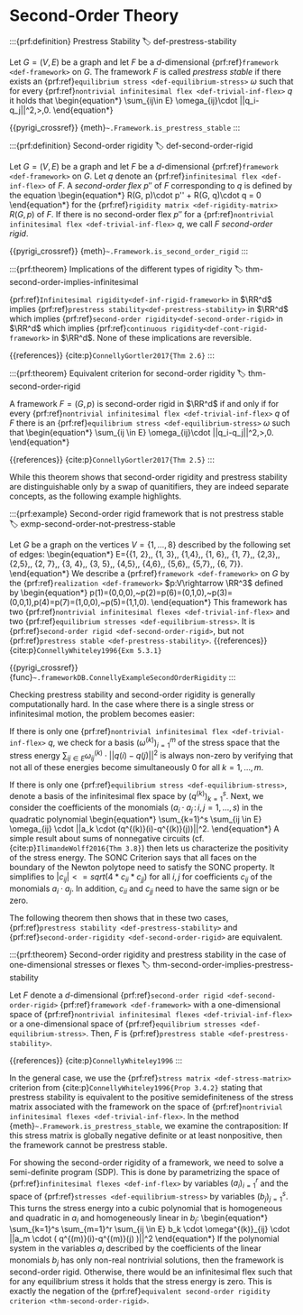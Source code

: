 # Second-Order Theory

:::{prf:definition} Prestress Stability
:label: def-prestress-stability

Let $G=(V,E)$ be a graph and let $F$ be a 
$d$-dimensional {prf:ref}`framework <def-framework>` on $G$. The framework $F$ is called 
_prestress stable_ if there exists an {prf:ref}`equilibrium stress <def-equilibrium-stress>` 
$\omega$ such that for every {prf:ref}`nontrivial infinitesimal flex <def-trivial-inf-flex>` $q$ 
it holds that
\begin{equation*}
\sum_{ij\in E} \omega_{ij}\cdot ||q_i-q_j||^2\,>\,0.
\end{equation*} 

{{pyrigi_crossref}} {meth}`~.Framework.is_prestress_stable`
:::


:::{prf:definition} Second-order rigidity
:label: def-second-order-rigid

Let $G=(V,E)$ be a graph and let $F$ be a $d$-dimensional 
{prf:ref}`framework <def-framework>` on $G$. Let $q$ denote an 
{prf:ref}`infinitesimal flex <def-inf-flex>` of $F$. A _second-order flex_ $p''$ 
of $F$ corresponding to $q$ is defined by the equation
\begin{equation*}
R(G, p)\cdot p'' + R(G, q)\cdot q = 0
\end{equation*} 
for the {prf:ref}`rigidity matrix <def-rigidity-matrix>` $R(G, p)$ of $F$. 
If there is no second-order flex $p''$ for a 
{prf:ref}`nontrivial infinitesimal flex <def-trivial-inf-flex>` $q$, we 
call $F$ _second-order rigid_.

{{pyrigi_crossref}} {meth}`~.Framework.is_second_order_rigid`
:::

:::{prf:theorem} Implications of the different types of rigidity
:label: thm-second-order-implies-infinitesimal

{prf:ref}`Infinitesimal rigidity<def-inf-rigid-framework>` in $\RR^d$ implies 
{prf:ref}`prestress stability<def-prestress-stability>` in $\RR^d$ which implies 
{prf:ref}`second-order rigidity<def-second-order-rigid>` in $\RR^d$ which implies 
{prf:ref}`continuous rigidity<def-cont-rigid-framework>` in $\RR^d$. 
None of these implications are reversible.

{{references}} {cite:p}`ConnellyGortler2017{Thm 2.6}`
:::

:::{prf:theorem} Equivalent criterion for second-order rigidity 
:label: thm-second-order-rigid

A framework $F=(G,p)$ is second-order rigid in $\RR^d$ if and only if for every 
{prf:ref}`nontrivial infinitesimal flex <def-trivial-inf-flex>` $q$ of $F$ there
 is an {prf:ref}`equilibrium stress <def-equilibrium-stress>` $\omega$ such that 
\begin{equation*}
\sum_{ij \in E} \omega_{ij}\cdot ||q_i-q_j||^2\,>\,0.
\end{equation*} 

{{references}} {cite:p}`ConnellyGortler2017{Thm 2.5}`
:::

While this theorem shows that second-order rigidity and prestress stability are distinguishable only
by a swap of quanitifiers, they are indeed separate concepts, as the following example highlights.

:::{prf:example} Second-order rigid framework that is not prestress stable
:label: exmp-second-order-not-prestress-stable

Let $G$ be a graph on the vertices $V=\{1,\dots,8\}$ described by the following set of edges:
\begin{equation*}
E=\{\{1, 2\},\, \{1, 3\},\, \{1,4\},\, \{1, 6\},\, \{1, 7\},\,
\{2,3\},\, \{2,5\},\, \{2, 7\},\, \{3, 4\},\, \{3, 5\},\,
\{4,5\},\, \{4,6\},\,
\{5,6\},\, \{5,7\},\,
\{6, 7\}\}.
\end{equation*}
We describe a {prf:ref}`framework <def-framework>` on $G$ by the {prf:ref}`realization <def-framework>` $p:V\rightarrow \RR^3$ defined by
\begin{equation*}
p(1)=(0,0,0),~p(2)=p(6)=(0,1,0),~p(3)=(0,0,1),p(4)=p(7)=(1,0,0),~p(5)=(1,1,0).
\end{equation*}
This framework has two {prf:ref}`nontrivial infinitesimal flexes <def-trivial-inf-flex>` and two {prf:ref}`equilibrium stresses <def-equilibrium-stress>`. It is {prf:ref}`second-order rigid <def-second-order-rigid>`, but not {prf:ref}`prestress stable <def-prestress-stability>`.
{{references}} {cite:p}`ConnellyWhiteley1996{Exm 5.3.1}`

{{pyrigi_crossref}} {func}`~.frameworkDB.ConnellyExampleSecondOrderRigidity`
:::

Checking prestress stability and second-order rigidity is generally computationally hard. In the case where
there is a single stress or infinitesimal motion, the problem becomes easier:

If there is only one {prf:ref}`nontrivial infinitesimal flex <def-trivial-inf-flex>` $q$, we check for a basis
$(\omega^{(k)})_{i=1}^m$ of the stress space that the stress energy
$\sum_{ij \in E} \omega^{(k)}_{ij} \cdot ||q(i)-q(j)||^2$
is always non-zero by verifying that not all of these energies
become simultaneously 0 for all $k=1,\dots,m$.

If there is only one {prf:ref}`equilibrium stress <def-equilibrium-stress>`, denote a basis of the infinitesimal flex
space by $(q^{(k)})_{k=1}^s$. Next, we consider the coefficients
of the monomials $({a_i}\cdot{a_j} \,:\, i,j=1,\dots,s)$ in the quadratic polynomial
\begin{equation*}
\sum_{k=1}^s \sum_{ij \in E} \omega_{ij} \cdot ||a_k \cdot (q^{(k)}(i)-q^{(k)}(j))||^2.
\end{equation*}
A simple result about sums of nonnegative circuits (cf. {cite:p}`IlimandeWolff2016{Thm 3.8}`)
then lets us characterize the positivity of the stress energy. 
The SONC Criterion says that all faces on the boundary of the
Newton polytope need to satisfy the SONC property. It simplifies to
$|c_{ij}| <= sqrt(4*c_{ii}*c_{jj})$ for all $i,j$ for coefficients $c_{ij}$
of the monomials ${a_i}\cdot{a_j}$. In addition, $c_{ii}$ and $c_{jj}$ need
to have the same sign or be zero.

The following theorem then shows that in these two cases, {prf:ref}`prestress stability <def-prestress-stability>`
and {prf:ref}`second-order-rigidity <def-second-order-rigid>` are equivalent.

:::{prf:theorem} Second-order rigidity and prestress stability in the case of one-dimensional stresses or flexes
:label: thm-second-order-implies-prestress-stability

Let $F$ denote a $d$-dimensional {prf:ref}`second-order rigid <def-second-order-rigid>` 
{prf:ref}`framework <def-framework>` with a one-dimensional space of 
{prf:ref}`nontrivial infinitesimal flexes <def-trivial-inf-flex>` or a one-dimensional space 
of {prf:ref}`equilibrium stresses <def-equilibrium-stress>`. Then, $F$ is 
{prf:ref}`prestress stable <def-prestress-stability>`.

{{references}} {cite:p}`ConnellyWhiteley1996`
:::

In the general case, we use the {prf:ref}`stress matrix <def-stress-matrix>` criterion from
{cite:p}`ConnellyWhiteley1996{Prop 3.4.2}` stating that prestress
stability is equivalent to the positive semidefiniteness of the stress matrix
associated with the framework on the space of {prf:ref}`nontrivial infinitesimal flexes <def-trivial-inf-flex>`.
In the method {meth}`~.Framework.is_prestress_stable`,
we examine the contraposition: If this stress matrix is globally negative
definite or at least nonpositive, then the framework cannot be prestress stable.

For showing the second-order rigidity of a framework, we need
to solve a semi-definite program (SDP). This is done by parametrizing the space
of {prf:ref}`infinitesimal flexes <def-inf-flex>` by variables $(a_{i})_{i=1}^r$
and the space of {prf:ref}`stresses <def-equilibrium-stress>` by variables
$(b_{j})_{j=1}^s$. This turns the stress energy into a cubic polynomial that is homogeneous
and quadratic in $a_i$ and homogeneously linear in $b_j$:
\begin{equation*}
\sum_{k=1}^s \sum_{m=1}^r \sum_{ij \in E} b_k \cdot \omega^{(k)}_{ij} \cdot ||a_m \cdot ( q^{(m)}(i)-q^{(m)}(j) )||^2
\end{equation*}
If the polynomial system in the variables $a_i$ described by the coefficients
of the linear monomials $b_j$ has only non-real nontrivial solutions, then the
framework is second-order rigid. Otherwise, there would be an infinitesimal
flex such that for any equilibrium stress it holds that the stress energy
is zero. This is exactly the negation of the
{prf:ref}`equivalent second-order rigidity criterion <thm-second-order-rigid>`.